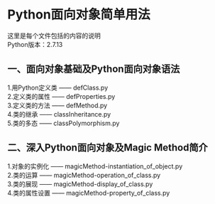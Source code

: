 # Python面向对象简单用法
这里是每个文件包括的内容的说明  
Python版本：2.7.13
## 一、面向对象基础及Python面向对象语法
1.用Python定义类 —— defClass.py  
2.定义类的属性 —— defProperties.py  
3.定义类的方法 —— defMethod.py  
4.类的继承 —— classInheritance.py  
5.类的多态 —— classPolymorphism.py  
## 二、深入Python面向对象及Magic Method简介
1.对象的实例化 —— magicMethod-instantiation_of_object.py  
2.类的运算 —— magicMethod-operation_of_class.py  
3.类的展现 —— magicMethod-display_of_class.py  
4.类的属性设置 —— magicMethod-property_of_class.py
